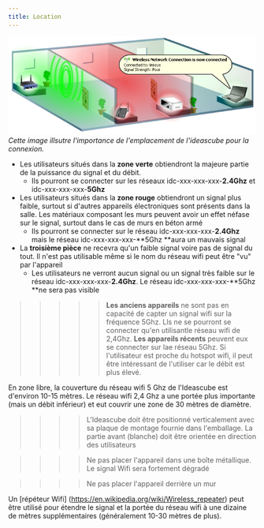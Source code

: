 ```yaml
---
title: Location
---
```


![](KB4029-001_EN_v4.png)
*Cette image illsutre l'importance de l'emplacement de l'ideascube pour la connexion.* 

* Les utilisateurs situés dans la **zone verte** obtiendront la majeure partie de la puissance du signal et du débit.
  * Ils pourront se connecter sur les réseaux idc-xxx-xxx-xxx-**2.4Ghz** et idc-xxx-xxx-xxx-**5Ghz**
* Les utilisateurs situés dans la **zone rouge** obtiendront un signal plus faible, surtout si d'autres appareils électroniques sont présents dans la salle. Les matériaux composant les murs peuvent avoir un effet néfase sur le signal, surtout dans le cas de murs en béton armé
  * Ils pourront se connecter sur le réseau idc-xxx-xxx-xxx-**2.4Ghz** mais le réseau idc-xxx-xxx-xxx-**5Ghz **aura un mauvais signal
* La **troisième pièce** ne recevra qu'un faible signal voire pas de signal du tout. Il n'est pas utilisable même si le nom du réseau wifi peut être "vu" par l'appareil
  * Les utilisateurs ne verront aucun signal ou un signal très faible sur le réseau idc-xxx-xxx-xxx-**2.4Ghz**. Le réseau idc-xxx-xxx-xxx-**5Ghz **ne sera pas visible

> >>>> **Les anciens appareils** ne sont pas en capacité de capter un signal wifi sur la fréquence 5Ghz. Lls ne se pourront se connecter qu'en utilisantle  réseau wifi de 2,4Ghz. **Les appareils récents** peuvent eux se connecter sur lae réseau 5Ghz. Si l'utilisateur est proche du hotspot wifi, il peut être intéressant de l'utiliser car le débit est plus élevé. 

En zone libre, la couverture du réseau wifi 5 Ghz de l'Ideascube est  d'environ 10-15 mètres. Le réseau wifi 2,4 Ghz a une portée plus importante (mais un débit inférieur) et eut couvrir une zone de  30 mètres de diamètre.

> > > > L'Ideascube doit être positionné verticalement avec sa plaque de montage fournie dans l'emballage. La partie avant (blanche) doit être orientée en direction des utilisateurs

> > > > Ne pas placer l'appareil dans une boîte métallique. Le signal Wifi sera fortement dégradé

> > > > Ne pas placer l'appareil derrière un mur


Un [répéteur Wifi] (https://en.wikipedia.org/wiki/Wireless_repeater) peut être utilisé pour étendre le signal et la portée du réseau wifi à une dizaine de mètres supplémentaires (généralement 10-30 mètres de plus).